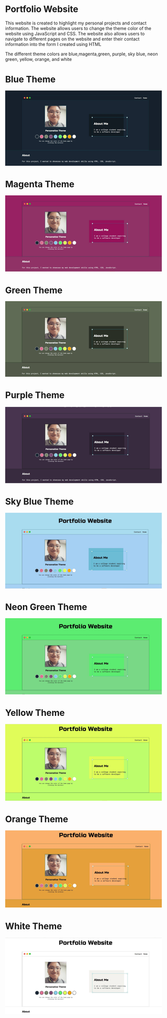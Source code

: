 # Portfolio Website

This website is created to highlight my personal projects and contact information. The website allows users to change the theme color of the website using 
JavaScript and CSS. The website also allows users to navigate to different pages on the website and enter their contact information into the form I created using HTML

The different theme colors are blue,magenta,green, purple, sky blue, neon green, yellow, orange, and white

# Blue Theme
![](images/blueTheme.jpg)
# Magenta Theme
![](images/magentaTheme.jpg)
# Green Theme
![](images/greenTheme.jpg)
# Purple Theme
![](images/purpleTheme.jpg)
# Sky Blue Theme
![](images/skyblueTheme.jpg)
# Neon Green Theme
![](images/neonGreenTheme.jpg)
# Yellow Theme 
![](images/yellowTheme.jpg)
# Orange Theme
![](images/orangeTheme.jpg)
# White Theme
![](images/whiteTheme.jpg)


